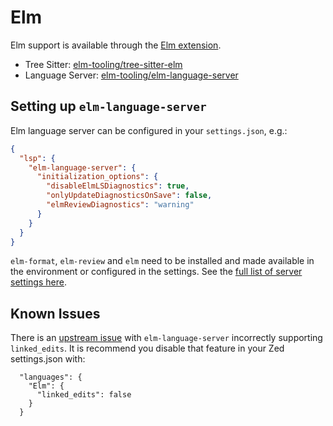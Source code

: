 # Elm

Elm support is available through the [Elm extension](https://github.com/zed-extensions/elm).

- Tree Sitter: [elm-tooling/tree-sitter-elm](https://github.com/elm-tooling/tree-sitter-elm)
- Language Server: [elm-tooling/elm-language-server](https://github.com/elm-tooling/elm-language-server)

## Setting up `elm-language-server`

Elm language server can be configured in your `settings.json`, e.g.:

```json
{
  "lsp": {
    "elm-language-server": {
      "initialization_options": {
        "disableElmLSDiagnostics": true,
        "onlyUpdateDiagnosticsOnSave": false,
        "elmReviewDiagnostics": "warning"
      }
    }
  }
}
```

<!--
TBD: Add example of how to install `elm-format` and `elm-review`.
-->

`elm-format`, `elm-review` and `elm` need to be installed and made available in the environment or configured in the settings. See the [full list of server settings here](https://github.com/elm-tooling/elm-language-server?tab=readme-ov-file#server-settings).

## Known Issues

There is an [upstream issue](https://github.com/elm-tooling/elm-language-server/issues/1311) with `elm-language-server` incorrectly supporting `linked_edits`. It is recommend you disable that feature in your Zed settings.json with:

```
  "languages": {
    "Elm": {
      "linked_edits": false
    }
  }
```
